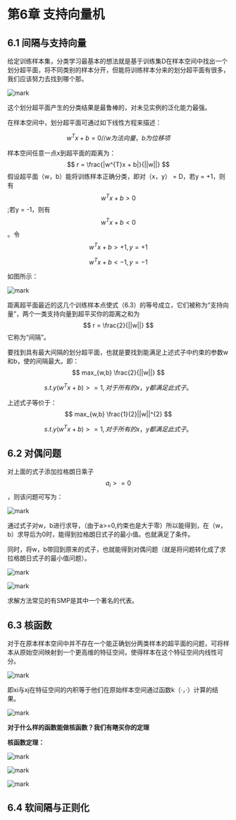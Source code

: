 # 第6章 支持向量机

## 6.1 间隔与支持向量

给定训练样本集，分类学习最基本的想法就是基于训练集D在样本空间中找出一个划分超平面，将不同类别的样本分开，但能将训练样本分来的划分超平面有很多，我们应该努力去找到哪个那。

![mark](http://p6yio0wew.bkt.clouddn.com/blog/180516/25CLfbldmk.png)

这个划分超平面产生的分类结果是最鲁棒的，对未见实例的泛化能力最强。

在样本空间中，划分超平面可通过如下线性方程来描述：

$$
w^{T}x + b = 0 				//w为法向量，b为位移项
$$

样本空间任意一点x到超平面的距离为：
$$
r = \frac{|w^{T}x + b|}{||w||}
$$
假设超平面（w，b）能将训练样本正确分类，即对（x，y） = D，若y = +1，则有$$w^{T}x + b>0$$;若y = -1，则有$$w^{T}x + b<0$$。令
$$
w^{T}x + b>+1,y = +1
$$

$$
w^{T}x + b<-1,y = -1
$$

如图所示：

![mark](http://p6yio0wew.bkt.clouddn.com/blog/180516/fd64Ha5dHI.png)

距离超平面最近的这几个训练样本点使式（6.3）的等号成立，它们被称为“支持向量”，两个一类支持向量到超平买你的距离之和为
$$
r = \frac{2}{||w||}
$$
它称为“间隔”。

要找到具有最大间隔的划分超平面，也就是要找到能满足上述式子中约束的参数w和b，使的间隔最大。即：
$$
max_{w,b} \frac{2}{||w||}
$$

$$
s.t. y(w^{T}x + b) >=1,对于所有的x，y都满足此式子。
$$

上述式子等价于：
$$
max_{w,b} \frac{1}{2}||w||^{2}
$$

$$
s.t. y(w^{T}x + b) >=1,对于所有的x，y都满足此式子。
$$

## 6.2 对偶问题

对上面的式子添加拉格朗日乘子$$a_{i}>=0$$，则该问题可写为：

![mark](http://p6yio0wew.bkt.clouddn.com/blog/180516/b0c7Dl69j9.png)

通过式子对w，b进行求导，（由于a>=0,约束也是大于零）所以能得到，在（w，b）求导后为0时，能得到拉格朗日式子的最小值。也就满足了条件。

同时，将w，b带回到原来的式子，也就能得到对偶问题（就是将问题转化成了求拉格朗日式子的最小值问题）。

![mark](http://p6yio0wew.bkt.clouddn.com/blog/180516/mDbDg0eAIc.png)

![mark](http://p6yio0wew.bkt.clouddn.com/blog/180516/JfglFk2EDb.png)

求解方法常见的有SMP是其中一个著名的代表。

## 6.3 核函数

对于在原本样本空间中并不存在一个能正确划分两类样本的超平面的问题，可将样本从原始空间映射到一个更高维的特征空间，使得样本在这个特征空间内线性可分。

![mark](http://p6yio0wew.bkt.clouddn.com/blog/180516/0LkmmIijhi.png)

即xi与xj在特征空间的内积等于他们在原始样本空间通过函数k（·，·）计算的结果。

![mark](http://p6yio0wew.bkt.clouddn.com/blog/180516/eG0Kl0lb1L.png)

**对于什么样的函数能做核函数？我们有瞎买你的定理**

**核函数定理：**

![mark](http://p6yio0wew.bkt.clouddn.com/blog/180516/D05dg6Bf31.png)

![mark](http://p6yio0wew.bkt.clouddn.com/blog/180516/14eGIG2JB2.png)

![mark](http://p6yio0wew.bkt.clouddn.com/blog/180516/lFEc3lACj7.png)

## 6.4 软间隔与正则化









